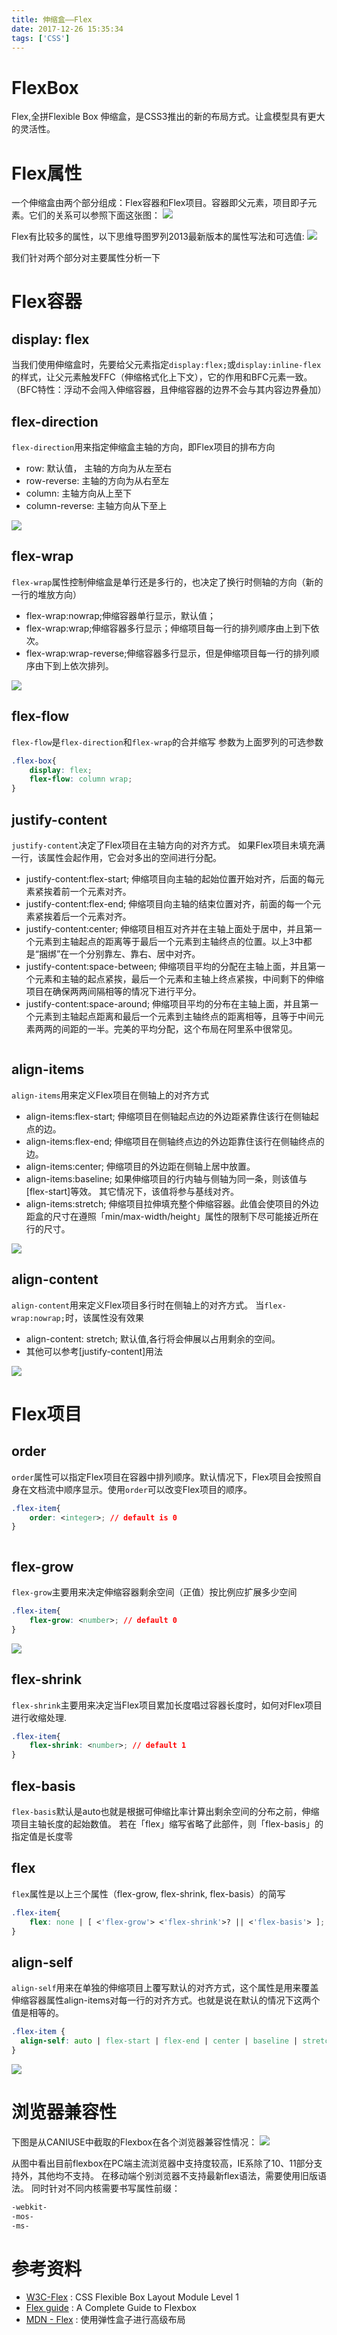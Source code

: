 ```yaml
---
title: 伸缩盒——Flex
date: 2017-12-26 15:35:34
tags: ['CSS']
---
```


# FlexBox
Flex,全拼Flexible Box 伸缩盒，是CSS3推出的新的布局方式。让盒模型具有更大的灵活性。

# Flex属性
一个伸缩盒由两个部分组成：Flex容器和Flex项目。容器即父元素，项目即子元素。它们的关系可以参照下面这张图：
![](/img/flexbox/Flex容器与Flex项目的关系.png)

Flex有比较多的属性，以下思维导图罗列2013最新版本的属性写法和可选值:
![](/img/flexbox/Flexbox属性思维导图.png)


我们针对两个部分对主要属性分析一下
# Flex容器
## display: flex
当我们使用伸缩盒时，先要给父元素指定`display:flex;`或`display:inline-flex`的样式，让父元素触发FFC（伸缩格式化上下文），它的作用和BFC元素一致。（BFC特性：浮动不会闯入伸缩容器，且伸缩容器的边界不会与其内容边界叠加）

## flex-direction
`flex-direction`用来指定伸缩盒主轴的方向，即Flex项目的排布方向
* row: 默认值， 主轴的方向为从左至右
* row-reverse: 主轴的方向为从右至左
* column: 主轴方向从上至下
* column-reverse: 主轴方向从下至上

![](//css-tricks.com/wp-content/uploads/2013/04/flex-direction2.svg)


## flex-wrap
`flex-wrap`属性控制伸缩盒是单行还是多行的，也决定了换行时侧轴的方向（新的一行的堆放方向）
* flex-wrap:nowrap;伸缩容器单行显示，默认值；
* flex-wrap:wrap;伸缩容器多行显示；伸缩项目每一行的排列顺序由上到下依次。
* flex-wrap:wrap-reverse;伸缩容器多行显示，但是伸缩项目每一行的排列顺序由下到上依次排列。

![](//css-tricks.com/wp-content/uploads/2014/05/flex-wrap.svg)

## flex-flow
`flex-flow`是`flex-direction`和`flex-wrap`的合并缩写
参数为上面罗列的可选参数
```CSS
.flex-box{
    display: flex;
    flex-flow: column wrap;
}
```

## justify-content
`justify-content`决定了Flex项目在主轴方向的对齐方式。
如果Flex项目未填充满一行，该属性会起作用，它会对多出的空间进行分配。
* justify-content:flex-start;
伸缩项目向主轴的起始位置开始对齐，后面的每元素紧挨着前一个元素对齐。
* justify-content:flex-end;
伸缩项目向主轴的结束位置对齐，前面的每一个元素紧挨着后一个元素对齐。
* justify-content:center;
伸缩项目相互对齐并在主轴上面处于居中，并且第一个元素到主轴起点的距离等于最后一个元素到主轴终点的位置。以上3中都是“捆绑”在一个分别靠左、靠右、居中对齐。
* justify-content:space-between;
伸缩项目平均的分配在主轴上面，并且第一个元素和主轴的起点紧挨，最后一个元素和主轴上终点紧挨，中间剩下的伸缩项目在确保两两间隔相等的情况下进行平分。
* justify-content:space-around;
伸缩项目平均的分布在主轴上面，并且第一个元素到主轴起点距离和最后一个元素到主轴终点的距离相等，且等于中间元素两两的间距的一半。完美的平均分配，这个布局在阿里系中很常见。

<img src="https://cdn.css-tricks.com/wp-content/uploads/2013/04/justify-content-2.svg" alt="">

## align-items
`align-items`用来定义Flex项目在侧轴上的对齐方式
* align-items:flex-start;
伸缩项目在侧轴起点边的外边距紧靠住该行在侧轴起点的边。
* align-items:flex-end;
伸缩项目在侧轴终点边的外边距靠住该行在侧轴终点的边。
* align-items:center;
伸缩项目的外边距在侧轴上居中放置。
* align-items:baseline;
如果伸缩项目的行内轴与侧轴为同一条，则该值与[flex-start]等效。 其它情况下，该值将参与基线对齐。
* align-items:stretch;
伸缩项目拉伸填充整个伸缩容器。此值会使项目的外边距盒的尺寸在遵照「min/max-width/height」属性的限制下尽可能接近所在行的尺寸。

![](https://cdn.css-tricks.com/wp-content/uploads/2014/05/align-items.svg)

## align-content
`align-content`用来定义Flex项目多行时在侧轴上的对齐方式。
当`flex-wrap:nowrap;`时，该属性没有效果
* align-content: stretch;
默认值,各行将会伸展以占用剩余的空间。
* 其他可以参考[justify-content]用法

![](//css-tricks.com/wp-content/uploads/2013/04/align-content.svg)

# Flex项目
## order
`order`属性可以指定Flex项目在容器中排列顺序。默认情况下，Flex项目会按照自身在文档流中顺序显示。使用`order`可以改变Flex项目的顺序。
```css
.flex-item{
    order: <integer>; // default is 0
}
```
<img src="//css-tricks.com/wp-content/uploads/2013/04/order-2.svg" alt="">

## flex-grow
`flex-grow`主要用来决定伸缩容器剩余空间（正值）按比例应扩展多少空间
```css
.flex-item{
    flex-grow: <number>; // default 0
}
```
![](//css-tricks.com/wp-content/uploads/2014/05/flex-grow.svg)

## flex-shrink
`flex-shrink`主要用来决定当Flex项目累加长度唱过容器长度时，如何对Flex项目进行收缩处理.
```css
.flex-item{
    flex-shrink: <number>; // default 1
}
```

## flex-basis
`flex-basis`默认是auto也就是根据可伸缩比率计算出剩余空间的分布之前，伸缩项目主轴长度的起始数值。
若在「flex」缩写省略了此部件，则「flex-basis」的指定值是长度零

## flex
`flex`属性是以上三个属性（flex-grow, flex-shrink, flex-basis）的简写
```css
.flex-item{
    flex: none | [ <'flex-grow'> <'flex-shrink'>? || <'flex-basis'> ];
}
```

## align-self
`align-self`用来在单独的伸缩项目上覆写默认的对齐方式，这个属性是用来覆盖伸缩容器属性align-items对每一行的对齐方式。也就是说在默认的情况下这两个值是相等的。
```css
.flex-item {
  align-self: auto | flex-start | flex-end | center | baseline | stretch;
}
```
![](//css-tricks.com/wp-content/uploads/2014/05/align-self.svg)

# 浏览器兼容性
下图是从CANIUSE中截取的Flexbox在各个浏览器兼容性情况：
![](/img/flexbox/Flexbox浏览器兼容性.png)

从图中看出目前flexbox在PC端主流浏览器中支持度较高，IE系除了10、11部分支持外，其他均不支持。
在移动端个别浏览器不支持最新flex语法，需要使用旧版语法。
同时针对不同内核需要书写属性前缀：
```css
-webkit-
-mos-
-ms-
```

# 参考资料
* [W3C-Flex](https://www.w3.org/TR/css-flexbox-1/) : CSS Flexible Box Layout Module Level 1
* [Flex guide](https://css-tricks.com/snippets/css/a-guide-to-flexbox/) : A Complete Guide to Flexbox
* [MDN - Flex](https://developer.mozilla.org/zh-CN/docs/Web/CSS/CSS_Flexible_Box_Layout/%E5%BC%B9%E6%80%A7%E6%A1%86%E7%9A%84%E9%AB%98%E7%BA%A7%E5%B8%83%E5%B1%80) : 使用弹性盒子进行高级布局
